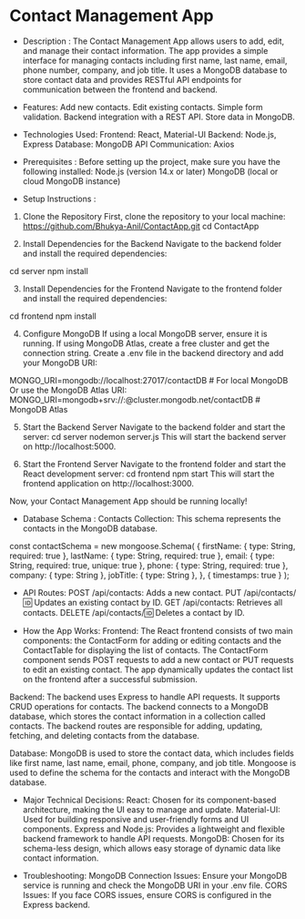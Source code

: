 # Contact Management App
* Description : 
The Contact Management App allows users to add, edit, and manage their contact information. The app provides a simple interface for managing contacts including first name, last name, email, phone number, company, and job title. It uses a MongoDB database to store contact data and provides RESTful API endpoints for communication between the frontend and backend.

* Features:
Add new contacts.
Edit existing contacts.
Simple form validation.
Backend integration with a REST API.
Store data in MongoDB.

* Technologies Used:
Frontend: React, Material-UI
Backend: Node.js, Express
Database: MongoDB
API Communication: Axios

* Prerequisites : 
Before setting up the project, make sure you have the following installed:
Node.js (version 14.x or later)
MongoDB (local or cloud MongoDB instance)

* Setup Instructions : 
1. Clone the Repository
First, clone the repository to your local machine:
https://github.com/Bhukya-Anil/ContactApp.git
cd ContactApp

2. Install Dependencies for the Backend
Navigate to the backend folder and install the required dependencies:

cd server
npm install

3. Install Dependencies for the Frontend
Navigate to the frontend folder and install the required dependencies:

cd frontend
npm install

4. Configure MongoDB
If using a local MongoDB server, ensure it is running.
If using MongoDB Atlas, create a free cluster and get the connection string.
Create a .env file in the backend directory and add your MongoDB URI:

MONGO_URI=mongodb://localhost:27017/contactDB  # For local MongoDB
Or use the MongoDB Atlas URI:
MONGO_URI=mongodb+srv://<username>:<password>@cluster.mongodb.net/contactDB  # MongoDB Atlas

5. Start the Backend Server
Navigate to the backend folder and start the server:
cd server
nodemon server.js
This will start the backend server on http://localhost:5000.

6. Start the Frontend Server
Navigate to the frontend folder and start the React development server:
cd frontend
npm start
This will start the frontend application on http://localhost:3000.

Now, your Contact Management App should be running locally!

* Database Schema : 
Contacts Collection:
This schema represents the contacts in the MongoDB database.

const contactSchema = new mongoose.Schema(
  {
    firstName: { type: String, required: true },
    lastName: { type: String, required: true },
    email: { type: String, required: true, unique: true },
    phone: { type: String, required: true },
    company: { type: String },
    jobTitle: { type: String },
  },
  { timestamps: true }
);


* API Routes:
POST /api/contacts: Adds a new contact.
PUT /api/contacts/:id: Updates an existing contact by ID.
GET /api/contacts: Retrieves all contacts.
DELETE /api/contacts/:id: Deletes a contact by ID.


* How the App Works:
Frontend:
The React frontend consists of two main components: the ContactForm for adding or editing contacts and the ContactTable for displaying the list of contacts.
The ContactForm component sends POST requests to add a new contact or PUT requests to edit an existing contact.
The app dynamically updates the contact list on the frontend after a successful submission.

Backend:
The backend uses Express to handle API requests. It supports CRUD operations for contacts.
The backend connects to a MongoDB database, which stores the contact information in a collection called contacts.
The backend routes are responsible for adding, updating, fetching, and deleting contacts from the database.

Database:
MongoDB is used to store the contact data, which includes fields like first name, last name, email, phone, company, and job title.
Mongoose is used to define the schema for the contacts and interact with the MongoDB database.

* Major Technical Decisions:
React: Chosen for its component-based architecture, making the UI easy to manage and update.
Material-UI: Used for building responsive and user-friendly forms and UI components.
Express and Node.js: Provides a lightweight and flexible backend framework to handle API requests.
MongoDB: Chosen for its schema-less design, which allows easy storage of dynamic data like contact information.

* Troubleshooting:
MongoDB Connection Issues: Ensure your MongoDB service is running and check the MongoDB URI in your .env file.
CORS Issues: If you face CORS issues, ensure CORS is configured in the Express backend.
